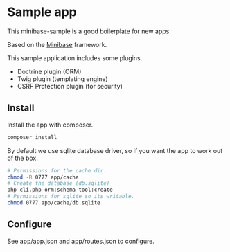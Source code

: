 # Sample app
This minibase-sample is a good boilerplate for new apps.

Based on the [Minibase](https://github.com/peec/minibase) framework. 


This sample application includes some plugins.

- Doctrine plugin (ORM)
- Twig plugin (templating engine)
- CSRF Protection plugin (for security)

## Install

Install the app with composer.

```bash
composer install
```

By default we use sqlite database driver, so if you want the app to work out of the box.

```bash
# Permissions for the cache dir.
chmod -R 0777 app/cache
# Create the database (db.sqlite)
php cli.php orm:schema-tool:create
# Permissions for sqlite so its writable.
chmod 0777 app/cache/db.sqlite
```


## Configure

See app/app.json and app/routes.json to configure.
